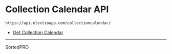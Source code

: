 # Collection Calendar API

`https://api.electioapp.com/collectioncalendar/`

* [Get Collection Calendar](/api/collectionCalendar/getCollectionCalendar.html)

---

SortedPRO 